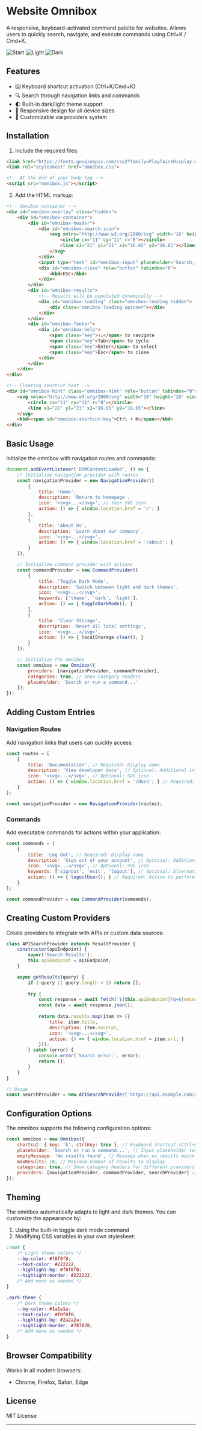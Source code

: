 # Website Omnibox

A responsive, keyboard-activated command palette for websites. Allows users to quickly search, navigate, and execute commands using Ctrl+K / Cmd+K.

![Start](https://github.com/Redi007/Omnibox/blob/main/images/start.png?raw=true)
![Light](https://github.com/Redi007/Omnibox/blob/main/images/light.png?raw=true)
![Dark](https://github.com/Redi007/Omnibox/blob/main/images/dark.png?raw=true)

## Features

- ⌨️ Keyboard shortcut activation (Ctrl+K/Cmd+K)
- 🔍 Search through navigation links and commands
- 🌓 Built-in dark/light theme support
- 📱 Responsive design for all device sizes
- 🧩 Customizable via providers system


## Installation

1. Include the required files:
```html
<link href="https://fonts.googleapis.com/css2?family=Playfair+Display:wght@400;600&family=Source+Sans+Pro:wght@300;400;600&display=swap" rel="stylesheet">
<link rel="stylesheet" href="omnibox.css">

<!-- At the end of your body tag -->
<script src="omnibox.js"></script>
```

2. Add the HTML markup:
```html
<!-- Omnibox container -->
<div id="omnibox-overlay" class="hidden">
    <div id="omnibox-container">
        <div id="omnibox-header">
            <div id="omnibox-search-icon">
                <svg xmlns="http://www.w3.org/2000/svg" width="16" height="16" viewBox="0 0 24 24" fill="none" stroke="currentColor" stroke-width="2" stroke-linecap="round" stroke-linejoin="round">
                    <circle cx="11" cy="11" r="8"></circle>
                    <line x1="21" y1="21" x2="16.65" y2="16.65"></line>
                </svg>
            </div>
            <input type="text" id="omnibox-input" placeholder="Search, navigate, or run a command...">
            <div id="omnibox-close" role="button" tabindex="0">
                <kbd>ESC</kbd>
            </div>
        </div>
        <div id="omnibox-results">
            <!-- Results will be populated dynamically -->
            <div id="omnibox-loading" class="omnibox-loading hidden">
                <div class="omnibox-loading-spinner"></div>
            </div>
        </div>
        <div id="omnibox-footer">
            <div id="omnibox-help">
                <span class="key">↑↓</span> to navigate
                <span class="key">Tab</span> to cycle
                <span class="key">Enter</span> to select
                <span class="key">Esc</span> to close
            </div>
        </div>
    </div>
</div>

<!-- Floating shortcut hint -->
<div id="omnibox-hint" class="omnibox-hint" role="button" tabindex="0">
    <svg xmlns="http://www.w3.org/2000/svg" width="16" height="16" viewBox="0 0 24 24" fill="none" stroke="currentColor" stroke-width="2" stroke-linecap="round" stroke-linejoin="round">
        <circle cx="11" cy="11" r="8"></circle>
        <line x1="21" y1="21" x2="16.65" y2="16.65"></line>
    </svg>
    <kbd><span id="omnibox-shortcut-key">Ctrl + K</span></kbd>
</div>
```


## Basic Usage

Initialize the omnibox with navigation routes and commands:

```javascript
document.addEventListener('DOMContentLoaded', () => {
    // Initialize navigation provider with routes
    const navigationProvider = new NavigationProvider([
        {
            title: 'Home',
            description: 'Return to homepage',
            icon: '<svg>...</svg>', // Your SVG icon
            action: () => { window.location.href = '/'; }
        },
        {
            title: 'About Us',
            description: 'Learn about our company',
            icon: '<svg>...</svg>',
            action: () => { window.location.href = '/about'; }
        }
    ]);

    // Initialize command provider with actions
    const commandProvider = new CommandProvider([
        {
            title: 'Toggle Dark Mode',
            description: 'Switch between light and dark themes',
            icon: '<svg>...</svg>',
            keywords: ['theme', 'dark', 'light'],
            action: () => { toggleDarkMode(); }
        },
        {
            title: 'Clear Storage',
            description: 'Reset all local settings',
            icon: '<svg>...</svg>',
            action: () => { localStorage.clear(); }
        }
    ]);

    // Initialize the omnibox
    const omnibox = new Omnibox({
        providers: [navigationProvider, commandProvider],
        categories: true, // Show category headers
        placeholder: 'Search or run a command...'
    });
});
```


## Adding Custom Entries

### Navigation Routes

Add navigation links that users can quickly access:

```javascript
const routes = [
    {
        title: 'Documentation', // Required: Display name
        description: 'View developer docs', // Optional: Additional info
        icon: '<svg>...</svg>', // Optional: SVG icon
        action: () => { window.location.href = '/docs'; } // Required: Action to perform
    }
];

const navigationProvider = new NavigationProvider(routes);
```


### Commands

Add executable commands for actions within your application:

```javascript
const commands = [
    {
        title: 'Log Out', // Required: Display name
        description: 'Sign out of your account', // Optional: Additional info
        icon: '<svg>...</svg>', // Optional: SVG icon
        keywords: ['signout', 'exit', 'logout'], // Optional: Alternative search terms
        action: () => { logoutUser(); } // Required: Action to perform
    }
];

const commandProvider = new CommandProvider(commands);
```


## Creating Custom Providers

Create providers to integrate with APIs or custom data sources:

```javascript
class APISearchProvider extends ResultProvider {
    constructor(apiEndpoint) {
        super('Search Results');
        this.apiEndpoint = apiEndpoint;
    }

    async getResults(query) {
        if (!query || query.length < 2) return [];
        
        try {
            const response = await fetch(`${this.apiEndpoint}?q=${encodeURIComponent(query)}`);
            const data = await response.json();
            
            return data.results.map(item => ({
                title: item.title,
                description: item.excerpt,
                icon: '<svg>...</svg>',
                action: () => { window.location.href = item.url; }
            }));
        } catch (error) {
            console.error('Search error:', error);
            return [];
        }
    }
}

// Usage
const searchProvider = new APISearchProvider('https://api.example.com/search');
```


## Configuration Options

The omnibox supports the following configuration options:

```javascript
const omnibox = new Omnibox({
    shortcut: { key: 'k', ctrlKey: true }, // Keyboard shortcut (Ctrl+K or Cmd+K)
    placeholder: 'Search or run a command...', // Input placeholder text
    emptyMessage: 'No results found', // Message when no results match
    maxResults: 10, // Maximum number of results to display
    categories: true, // Show category headers for different providers
    providers: [navigationProvider, commandProvider, searchProvider] // Result providers
});
```


## Theming

The omnibox automatically adapts to light and dark themes. You can customize the appearance by:

1. Using the built-in toggle dark mode command
2. Modifying CSS variables in your own stylesheet:
```css
:root {
    /* Light theme colors */
    --bg-color: #f8f8f8;
    --text-color: #222222;
    --highlight-bg: #f0f0f0;
    --highlight-border: #222222;
    /* Add more as needed */
}

.dark-theme {
    /* Dark theme colors */
    --bg-color: #1a1a1a;
    --text-color: #f0f0f0;
    --highlight-bg: #2a2a2a;
    --highlight-border: #787878;
    /* Add more as needed */
}
```


## Browser Compatibility

Works in all modern browsers:

- Chrome, Firefox, Safari, Edge


## License

MIT License

---

